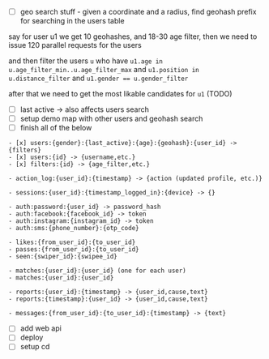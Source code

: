 - [ ] geo search stuff - given a coordinate and a radius, find geohash prefix for searching in the users table

say for user u1 we get 10 geohashes, and 18-30 age filter, then we need to issue 120 parallel requests for the users

and then filter the users `u` who have `u1.age in u.age_filter_min..u.age_filter_max` and `u1.position in u.distance_filter` and `u1.gender == u.gender_filter`

after that we need to get the most likable candidates for `u1` (TODO)

- [ ] last active -> also affects users search
- [ ] setup demo map with other users and geohash search
- [ ] finish all of the below

```
- [x] users:{gender}:{last_active}:{age}:{geohash}:{user_id} -> {filters}
- [x] users:{id} -> {username,etc.}
- [x] filters:{id} -> {age_filter,etc.}

- action_log:{user_id}:{timestamp} -> {action (updated profile, etc.)}

- sessions:{user_id}:{timestamp_logged_in}:{device} -> {}

- auth:password:{user_id} -> password_hash
- auth:facebook:{facebook_id} -> token
- auth:instagram:{instagram_id} -> token
- auth:sms:{phone_number}:{otp_code}

- likes:{from_user_id}:{to_user_id}
- passes:{from_user_id}:{to_user_id}
- seen:{swiper_id}:{swipee_id}

- matches:{user_id}:{user_id} (one for each user)
- matches:{user_id}:{user_id}

- reports:{user_id}:{timestamp} -> {user_id,cause,text}
- reports:{timestamp}:{user_id} -> {user_id,cause,text}

- messages:{from_user_id}:{to_user_id}:{timestamp} -> {text}
```

- [ ] add web api
- [ ] deploy
- [ ] setup cd
